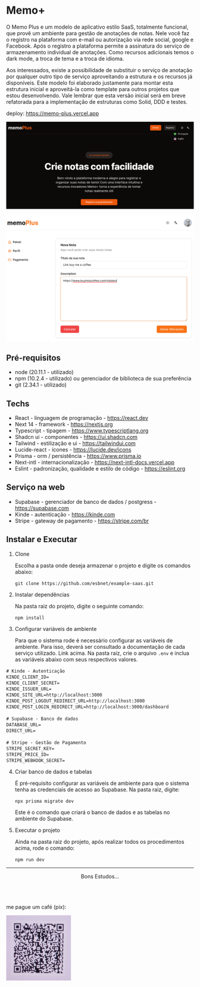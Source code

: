 # Memo+

O Memo Plus e um modelo de aplicativo estilo SaaS, totalmente funcional, que provê um ambiente para gestão de anotações de notas. Nele você faz o registro na plataforma com e-mail ou autorização via rede social, google e Facebook. Após o registro a plataforma permite a assinatura do serviço de armazenamento individual de anotações. Como recursos adicionais temos o dark mode, a troca de tema e a troca de idioma.

Aos interessados, existe a possibilidade de substituir o serviço de anotação por qualquer outro tipo de serviço aproveitando a estrutura e os recursos já disponíveis. Este modelo foi elaborado justamente para montar esta estrutura inicial e aproveitá-la como template para outros projetos que estou desenvolvendo. Vale lembrar que esta versão inicial será em breve refatorada para a implementação de estruturas como Solid, DDD e testes.

deploy: <https://memo-plus.vercel.app>

![alt text](./doc/image-2.png)

![alt text](./doc/image-4.png)

## Pré-requisitos

- node (20.11.1 - utilizado)
- npm (10.2.4 - utilizado) ou gerenciador de biblioteca de sua preferência
- git (2.34.1 - utilizado)

## Techs

- React - linguagem de programação - <https://react.dev>
- Next 14 - framework - <https://nextjs.org>
- Typescript - tipagem - <https://www.typescriptlang.org>
- Shadcn ui - componentes - <https://ui.shadcn.com>
- Tailwind - estilização e ui - <https://tailwindui.com>
- Lucide-react - ícones - <https://lucide.dev/icons>
- Prisma - orm / persistência - <https://www.prisma.io>
- Next-intl - internacionalização - <https://next-intl-docs.vercel.app>
- Eslint - padronização, qualidade e estilo de código - <https://eslint.org>

[](#servicos)

## Serviço na web

- Supabase - gerenciador de banco de dados / postgress - <https://supabase.com>
- Kinde - autenticação - <https://kinde.com>
- Stripe - gateway de pagamento - <https://stripe.com/br>

## Instalar e Executar

1. Clone

   Escolha a pasta onde deseja armazenar o projeto e digite os comandos abaixo:

   ```
   git clone https://github.com/esbnet/example-saas.git
   ```

2. Instalar dependências

   Na pasta raiz do projeto, digite o seguinte comando:

   ```
   npm install
   ```

3. Configurar variáveis de ambiente

   Para que o sistema rode é necessário configurar as variáveis de ambiente. Para isso, deverá ser consultado a documentação de cada serviço utilizado. <a id="#servicos">Link acima</a>.
   Na pasta raiz, crie o arquivo `.env` e inclua as variáveis abaixo com seus respectivos valores.

```
# Kinde - Autenticação
KINDE_CLIENT_ID=
KINDE_CLIENT_SECRET=
KINDE_ISSUER_URL=
KINDE_SITE_URL=http://localhost:3000
KINDE_POST_LOGOUT_REDIRECT_URL=http://localhost:3000
KINDE_POST_LOGIN_REDIRECT_URL=http://localhost:3000/dashboard

# Supabase - Banco de dados
DATABASE_URL=
DIRECT_URL=

# Stripe - Gestão de Pagamento
STRIPE_SECRET_KEY=
STRIPE_PRICE_ID=
STRIPE_WEBHOOK_SECRET=
```

4. Criar banco de dados e tabelas

   É pré-requisito configurar as variáveis de ambiente para que o sistema tenha as credenciais de acesso ao Supabase.
   Na pasta raiz, digite:

   ```
   npx prisma migrate dev
   ```

   Este é o comando que criará o banco de dados e as tabelas no ambiente do Supabase.

5. Executar o projeto

   Ainda na pasta raiz do projeto, após realizar todos os procedimentos acima, rode o comando:

   ```
   npm run dev
   ```

---

<center>
Bons Estudos...
</center>

</br>
</br>
</br>

me pague um café (pix):

![me pague um café](./doc/pix-memo-plus.png)
